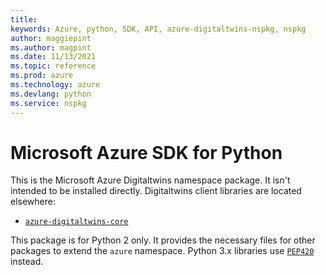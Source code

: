 ```yaml
---
title: 
keywords: Azure, python, SDK, API, azure-digitaltwins-nspkg, nspkg
author: maggiepint
ms.author: magpint
ms.date: 11/13/2021
ms.topic: reference
ms.prod: azure
ms.technology: azure
ms.devlang: python
ms.service: nspkg
---
```


# Microsoft Azure SDK for Python

This is the Microsoft Azure Digitaltwins namespace package. It isn't intended to
be installed directly. Digitaltwins client libraries are located elsewhere:
- [`azure-digitaltwins-core`](https://pypi.org/project/azure-digitaltwins-core)

This package is for Python 2 only. It provides the necessary files for other
packages to extend the `azure` namespace. Python 3.x libraries use
[`PEP420`](https://www.python.org/dev/peps/pep-0420/) instead.

